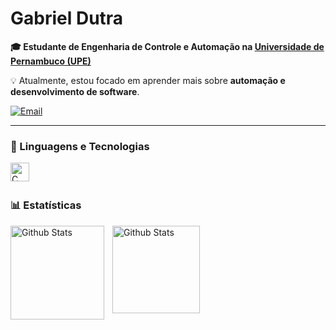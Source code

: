 # Gabriel Dutra

**🎓 Estudante de Engenharia de Controle e Automação na [Universidade de Pernambuco (UPE)](https://www.upe.br/)**

💡 Atualmente, estou focado em aprender mais sobre **automação e desenvolvimento de software**.

[![Email](https://img.shields.io/badge/Email-red?style=flat-square&logo=gmail&logoColor=white)](mailto:gabrielchaves.cs@gmail.com)

---

### 🤖 Linguagens e Tecnologias

<img
  align="left"
  alt="C"
  title="C"
  width="30px"
  style="padding-right: 10px;"
  src="https://cdn.jsdelivr.net/gh/devicons/devicon@latest/icons/c/c-original.svg"
/>

<br />
<br />

### 📊 Estatísticas

<p>
  <img
    align="left"
    alt="Github Stats"
    height="150"
    style="padding-right: 10px;"
    src="https://github-readme-stats.vercel.app/api?username=Dutraat&show_icons=true&theme=tokyonight&&include_all_commits&locale=pt-br"
  />
  <img
    align="left"
    alt="Github Stats"
    height="140"
    src="https://github-readme-stats.vercel.app/api/top-langs/?username=Dutraat&theme=tokyonight&layout=compact&custom_title=Tecnologias&langs_count=1"
  />
</p>
